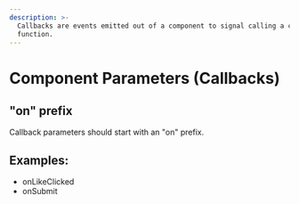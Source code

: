 ```yaml
---
description: >-
  Callbacks are events emitted out of a component to signal calling a callback
  function.
---
```


# Component Parameters \(Callbacks\)

## "on" prefix

Callback parameters should start with an "on" prefix.

## Examples:

* onLikeClicked
* onSubmit

